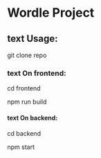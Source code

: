 # Wordle Project

## **text** Usage:

git clone repo

### **text** On frontend:

cd frontend

npm run build

#### **text** On backend:

cd backend

npm start
